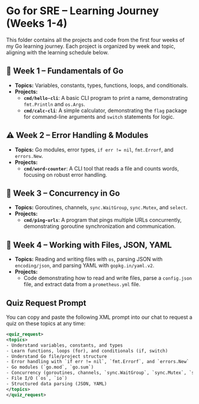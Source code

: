 # Go for SRE – Learning Journey (Weeks 1-4)

This folder contains all the projects and code from the first four weeks of my Go learning journey. Each project is organized by week and topic, aligning with the learning schedule below.

## 📘 Week 1 – Fundamentals of Go

* **Topics:** Variables, constants, types, functions, loops, and conditionals.
* **Projects:**
    * **`cmd/hello-cli`**: A basic CLI program to print a name, demonstrating `fmt.Println` and `os.Args`.
    * **`cmd/calc-cli`**: A simple calculator, demonstrating the `flag` package for command-line arguments and `switch` statements for logic.

## ⚠️ Week 2 – Error Handling & Modules

* **Topics:** Go modules, error types, `if err != nil`, `fmt.Errorf`, and `errors.New`.
* **Projects:**
    * **`cmd/word-counter`**: A CLI tool that reads a file and counts words, focusing on robust error handling.

## 🧵 Week 3 – Concurrency in Go

* **Topics:** Goroutines, channels, `sync.WaitGroup`, `sync.Mutex`, and `select`.
* **Projects:**
    * **`cmd/ping-urls`**: A program that pings multiple URLs concurrently, demonstrating goroutine synchronization and communication.

## 📂 Week 4 – Working with Files, JSON, YAML

* **Topics:** Reading and writing files with `os`, parsing JSON with `encoding/json`, and parsing YAML with `gopkg.in/yaml.v2`.
* **Projects:**
    * Code demonstrating how to read and write files, parse a `config.json` file, and extract data from a `prometheus.yml` file.

## Quiz Request Prompt

You can copy and paste the following XML prompt into our chat to request a quiz on these topics at any time:

```xml
<quiz_request>
<topics>
- Understand variables, constants, and types
- Learn functions, loops (for), and conditionals (if, switch)
- Understand Go file/project structure
- Error handling with `if err != nil`, `fmt.Errorf`, and `errors.New`
- Go modules (`go.mod`, `go.sum`)
- Concurrency (goroutines, channels, `sync.WaitGroup`, `sync.Mutex`, `select`)
- File I/O (`os`, `io`)
- Structured data parsing (JSON, YAML)
</topics>
</quiz_request>